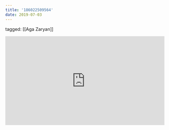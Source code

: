 ```yaml
---
title: '186022509564'
date: 2019-07-03
---
```

tagged: [[Aga Zaryan]]
<iframe allow="accelerometer; autoplay; clipboard-write; encrypted-media; gyroscope; picture-in-picture" allowfullscreen="" frameborder="0" height="281" id="youtube_iframe" src="https://www.youtube.com/embed/aDX9WtgfehU?feature=oembed&amp;enablejsapi=1&amp;origin=https://safe.txmblr.com&amp;wmode=opaque" width="500"></iframe>